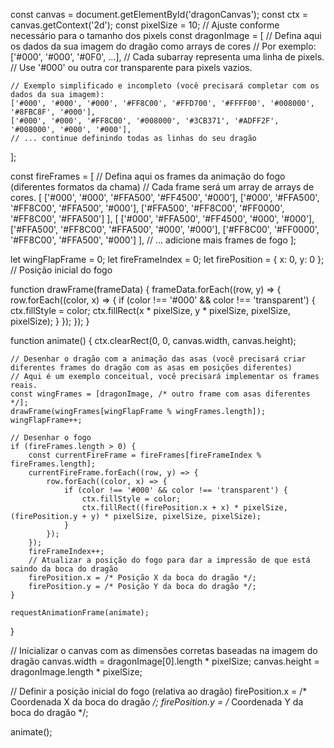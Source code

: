 const canvas = document.getElementById('dragonCanvas');
const ctx = canvas.getContext('2d');
const pixelSize = 10; // Ajuste conforme necessário para o tamanho dos pixels
const dragonImage = [
    // Defina aqui os dados da sua imagem do dragão como arrays de cores
    // Por exemplo: ['#000', '#000', '#0F0', ...],
    // Cada subarray representa uma linha de pixels.
    // Use '#000' ou outra cor transparente para pixels vazios.

    // Exemplo simplificado e incompleto (você precisará completar com os dados da sua imagem):
    ['#000', '#000', '#000', '#FF8C00', '#FFD700', '#FFFF00', '#008000', '#8FBC8F', '#000'],
    ['#000', '#000', '#FF8C00', '#008000', '#3CB371', '#ADFF2F', '#008000', '#000', '#000'],
    // ... continue definindo todas as linhas do seu dragão
];

const fireFrames = [
    // Defina aqui os frames da animação do fogo (diferentes formatos da chama)
    // Cada frame será um array de arrays de cores.
    [
        ['#000', '#000', '#FFA500', '#FF4500', '#000'],
        ['#000', '#FFA500', '#FF8C00', '#FFA500', '#000'],
        ['#FFA500', '#FF8C00', '#FF0000', '#FF8C00', '#FFA500']
    ],
    [
        ['#000', '#FFA500', '#FF4500', '#000', '#000'],
        ['#FFA500', '#FF8C00', '#FFA500', '#000', '#000'],
        ['#FF8C00', '#FF0000', '#FF8C00', '#FFA500', '#000']
    ],
    // ... adicione mais frames de fogo
];

let wingFlapFrame = 0;
let fireFrameIndex = 0;
let firePosition = { x: 0, y: 0 }; // Posição inicial do fogo

function drawFrame(frameData) {
    frameData.forEach((row, y) => {
        row.forEach((color, x) => {
            if (color !== '#000' && color !== 'transparent') {
                ctx.fillStyle = color;
                ctx.fillRect(x * pixelSize, y * pixelSize, pixelSize, pixelSize);
            }
        });
    });
}

function animate() {
    ctx.clearRect(0, 0, canvas.width, canvas.height);

    // Desenhar o dragão com a animação das asas (você precisará criar diferentes frames do dragão com as asas em posições diferentes)
    // Aqui é um exemplo conceitual, você precisará implementar os frames reais.
    const wingFrames = [dragonImage, /* outro frame com asas diferentes */];
    drawFrame(wingFrames[wingFlapFrame % wingFrames.length]);
    wingFlapFrame++;

    // Desenhar o fogo
    if (fireFrames.length > 0) {
        const currentFireFrame = fireFrames[fireFrameIndex % fireFrames.length];
        currentFireFrame.forEach((row, y) => {
            row.forEach((color, x) => {
                if (color !== '#000' && color !== 'transparent') {
                    ctx.fillStyle = color;
                    ctx.fillRect((firePosition.x + x) * pixelSize, (firePosition.y + y) * pixelSize, pixelSize, pixelSize);
                }
            });
        });
        fireFrameIndex++;
        // Atualizar a posição do fogo para dar a impressão de que está saindo da boca do dragão
        firePosition.x = /* Posição X da boca do dragão */;
        firePosition.y = /* Posição Y da boca do dragão */;
    }

    requestAnimationFrame(animate);
}

// Inicializar o canvas com as dimensões corretas baseadas na imagem do dragão
canvas.width = dragonImage[0].length * pixelSize;
canvas.height = dragonImage.length * pixelSize;

// Definir a posição inicial do fogo (relativa ao dragão)
firePosition.x = /* Coordenada X da boca do dragão */;
firePosition.y = /* Coordenada Y da boca do dragão */;

animate();
